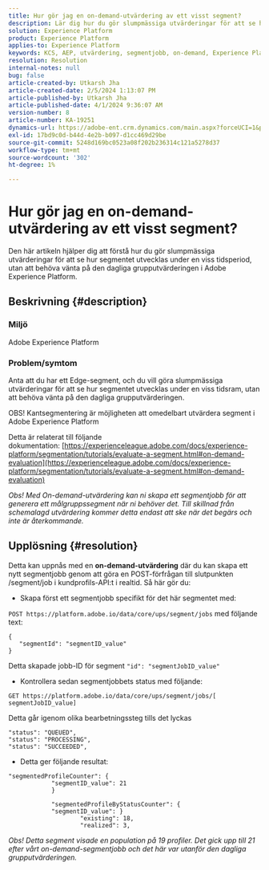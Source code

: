 ```yaml
---
title: Hur gör jag en on-demand-utvärdering av ett visst segment?
description: Lär dig hur du gör slumpmässiga utvärderingar för att se hur segmentet utvecklas under en viss tidsram i Adobe Experience Platform.
solution: Experience Platform
product: Experience Platform
applies-to: Experience Platform
keywords: KCS, AEP, utvärdering, segmentjobb, on-demand, Experience Platform
resolution: Resolution
internal-notes: null
bug: false
article-created-by: Utkarsh Jha
article-created-date: 2/5/2024 1:13:07 PM
article-published-by: Utkarsh Jha
article-published-date: 4/1/2024 9:36:07 AM
version-number: 8
article-number: KA-19251
dynamics-url: https://adobe-ent.crm.dynamics.com/main.aspx?forceUCI=1&pagetype=entityrecord&etn=knowledgearticle&id=4ad2f546-28c4-ee11-9079-6045bd006b25
exl-id: 17bd9c0d-b44d-4e2b-b097-d1cc469d29be
source-git-commit: 5248d169bc0523a08f202b236314c121a5278d37
workflow-type: tm+mt
source-wordcount: '302'
ht-degree: 1%

---
```


# Hur gör jag en on-demand-utvärdering av ett visst segment?


Den här artikeln hjälper dig att förstå hur du gör slumpmässiga utvärderingar för att se hur segmentet utvecklas under en viss tidsperiod, utan att behöva vänta på den dagliga grupputvärderingen i Adobe Experience Platform.

## Beskrivning {#description}


### Miljö

Adobe Experience Platform

### Problem/symtom

Anta att du har ett Edge-segment, och du vill göra slumpmässiga utvärderingar för att se hur segmentet utvecklas under en viss tidsram, utan att behöva vänta på den dagliga grupputvärderingen.

OBS! Kantsegmentering är möjligheten att omedelbart utvärdera segment i Adobe Experience Platform

Detta är relaterat till följande dokumentation: [https://experienceleague.adobe.com/docs/experience-platform/segmentation/tutorials/evaluate-a-segment.html#on-demand-evaluation](https://experienceleague.adobe.com/docs/experience-platform/segmentation/tutorials/evaluate-a-segment.html#on-demand-evaluation)

*Obs! Med On-demand-utvärdering kan ni skapa ett segmentjobb för att generera ett målgruppssegment när ni behöver det. Till skillnad från schemalagd utvärdering kommer detta endast att ske när det begärs och inte är återkommande.*


## Upplösning {#resolution}


Detta kan uppnås med en <b>on-demand-utvärdering</b> där du kan skapa ett nytt segmentjobb genom att göra en POST-förfrågan till slutpunkten /segment/job i kundprofils-API:t i realtid. Så här gör du:

- Skapa först ett segmentjobb specifikt för det här segmentet med:


`POST https://platform.adobe.io/data/core/ups/segment/jobs` med följande text:


```
{
   "segmentId": "segmentID_value"
}
```


Detta skapade jobb-ID för segment `"id": "segmentJobID_value"`

- Kontrollera sedan segmentjobbets status med följande:


`GET https://platform.adobe.io/data/core/ups/segment/jobs/[ segmentJobID_value]`

Detta går igenom olika bearbetningssteg tills det lyckas




```
"status": "QUEUED",
"status": "PROCESSING",
"status": "SUCCEEDED",
```




- Detta ger följande resultat:





```
"segmentedProfileCounter": {
            "segmentID_value": 21
            }

            "segmentedProfileByStatusCounter": {
            "segmentID_value": }
                    "existing": 18,
                    "realized": 3,
```




*Obs! Detta segment visade en population på 19 profiler. Det gick upp till 21 efter vårt on-demand-segmentjobb och det här var utanför den dagliga grupputvärderingen.*
